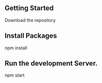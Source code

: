 ## Getting Started
Download the repository

## Install Packages
npm install

## Run the development Server.
npm start
